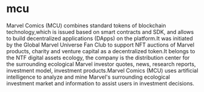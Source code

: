 # mcu
Marvel Comics (MCU) combines standard tokens of blockchain technology,which is issued based on smart contracts and SDK, and allows to build decentralized applications (DApps) on the platform.It was initiated by the Global Marvel Universe Fan Club to support NFT auctions of Marvel products, charity and venture capital as a decentralized token.It belongs to the NTF digital assets ecology, the company is the distribution center for the surrounding ecological Marvel investor quotes, news, research reports, investment model, investment products.Marvel Comics (MCU) uses artificial intelligence to analyze and mine Marvel's surrounding ecological investment market and information to assist users in investment decisions. 
